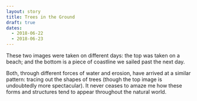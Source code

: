 ```yaml
---
layout: story
title: Trees in the Ground
draft: true
dates:
  - 2018-06-22
  - 2018-06-23
---
```

These two images were taken on different days: the top was taken on a beach; and the bottom is a piece of coastline we sailed past the next day.

Both, through different forces of water and erosion, have arrived at a similar pattern: tracing out the shapes of trees (though the top image is undoubtedly more spectacular). It never ceases to amaze me how these forms and structures tend to appear throughout the natural world.
